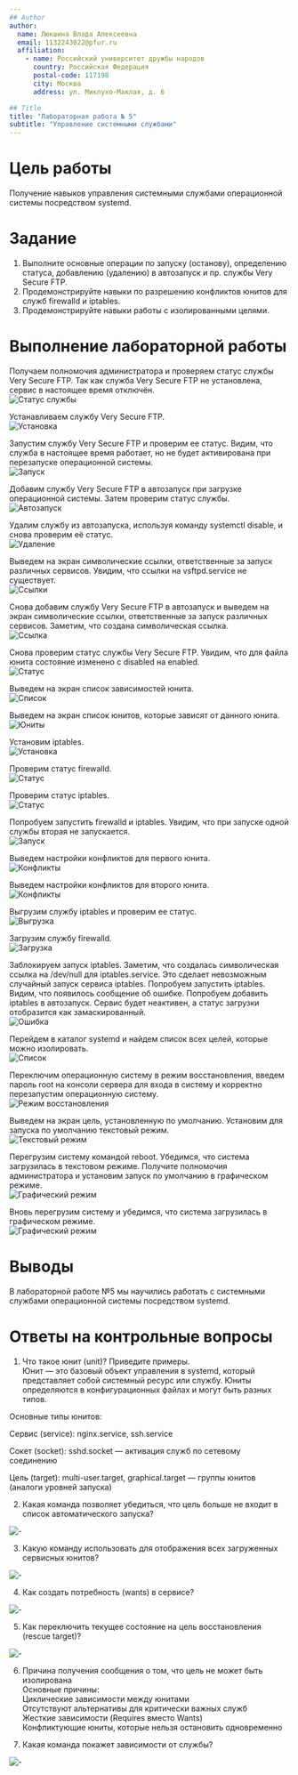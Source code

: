 ```yaml
---
## Author
author:
  name: Люкшина Влада Алексеевна
  email: 1132243022@pfur.ru
  affiliation:
    - name: Российский университет дружбы народов
      country: Российская Федерация
      postal-code: 117198
      city: Москва
      address: ул. Миклухо-Маклая, д. 6

## Title
title: "Лабораторная работа № 5"
subtitle: "Управление системными службами"
---
```



# Цель работы

Получение навыков управления системными службами операционной системы посредством systemd.


# Задание

1. Выполните основные операции по запуску (останову), определению статуса, добавлению (удалению) в автозапуск и пр. службы Very Secure FTP.
2. Продемонстрируйте навыки по разрешению конфликтов юнитов для служб firewalld и iptables.
3. Продемонстрируйте навыки работы с изолированными целями.


# Выполнение лабораторной работы

Получаем полномочия администратора и проверяем статус службы Very Secure FTP. Так как служба Very Secure FTP не установлена, сервис в настоящее время отключён.  
![Статус службы](image/1.png)

Устанавливаем службу Very Secure FTP.  
![Установка](image/2.png)

Запустим службу Very Secure FTP и проверим ее статус. Видим, что служба в настоящее время работает, но не будет активирована при перезапуске операционной системы.  
![Запуск](image/3.png)

Добавим службу Very Secure FTP в автозапуск при загрузке операционной системы. Затем проверим статус службы.  
![Автозапуск](image/4.png)

Удалим службу из автозапуска, используя команду systemctl disable, и снова проверим её статус.  
![Удаление](image/5.png)

Выведем на экран символические ссылки, ответственные за запуск различных сервисов. Увидим, что ссылки на vsftpd.service не существует.  
![Ссылки](image/6.png)

Снова добавим службу Very Secure FTP в автозапуск и выведем на экран символические ссылки, ответственные за запуск различных сервисов. Заметим, что создана символическая ссылка.  
![Ссылка](image/7.png)

Снова проверим статус службы Very Secure FTP. Увидим, что для файла юнита состояние изменено с disabled на enabled.  
![Статус](image/8.png)

Выведем на экран список зависимостей юнита.  
![Список](image/9.png)

Выведем на экран список юнитов, которые зависят от данного юнита.  
![Юниты](image/10.png)

Установим iptables.  
![Установка](image/11.png)

Проверим статус firewalld.  
![Статус](image/12.png)

Проверим статус iptables.  
![Статус](image/13.png)

Попробуем запустить firewalld и iptables. Увидим, что при запуске одной службы вторая не запускается.  
![Запуск](image/14.png)

Выведем настройки конфликтов для первого юнита.  
![Конфликты](image/15.png)

Выведем настройки конфликтов для второго юнита.  
![Конфликты](image/16.png)

Выгрузим службу iptables и проверим ее статус.  
![Выгрузка](image/17.png)

Загрузим службу firewalld.  
![Загрузка](image/18.png)

Заблокируем запуск iptables. Заметим, что создалась символическая ссылка на /dev/null для iptables.service.  Это сделает невозможным случайный запуск сервиса iptables. Попробуем запустить iptables. Видим, что появилось сообщение об ошибке. Попробуем добавить iptables в автозапуск. Сервис будет неактивен, а статус загрузки отобразится как замаскированный.  
![Ошибка](image/19.png)

Перейдем в каталог systemd и найдем список всех целей, которые можно изолировать.  
![Список](image/20.png)

Переключим операционную систему в режим восстановления, введем пароль root на консоли сервера для входа в систему и корректно перезапустим операционную систему.  
![Режим восстановления](image/21.png)

Выведем на экран цель, установленную по умолчанию. Установим для запуска по умолчанию текстовый режим.  
![Текстовый режим](image/22.png)

Перегрузим систему командой reboot. Убедимся, что система загрузилась в текстовом режиме. Получите полномочия администратора и установим запуск по умолчанию в графическом режиме.  
![Графический режим](image/23.png)

Вновь перегрузим систему и убедимся, что система загрузилась в графическом режиме.  
![Графический режим](image/24.png)


# Выводы

В лабораторной работе №5 мы научились работать с системными службами операционной системы посредством systemd.  

# Ответы на контрольные вопросы

1. Что такое юнит (unit)? Приведите примеры.  
Юнит — это базовый объект управления в systemd, который представляет собой системный ресурс или службу. Юниты определяются в конфигурационных файлах и могут быть разных типов.  

Основные типы юнитов:  

Сервис (service): nginx.service, ssh.service  

Сокет (socket): sshd.socket — активация служб по сетевому соединению  

Цель (target): multi-user.target, graphical.target — группы юнитов (аналоги уровней запуска)  

2. Какая команда позволяет убедиться, что цель больше не входит в список автоматического запуска?  

![-](image/25.png)

3. Какую команду использовать для отображения всех загруженных сервисных юнитов?  

![-](image/26.png)

4. Как создать потребность (wants) в сервисе?  

![-](image/27.png)

5. Как переключить текущее состояние на цель восстановления (rescue target)?  

![-](image/28.png)

6. Причина получения сообщения о том, что цель не может быть изолирована  
Основные причины:  
Циклические зависимости между юнитами  
Отсутствуют альтернативы для критически важных служб  
Жесткие зависимости (Requires вместо Wants)  
Конфликтующие юниты, которые нельзя остановить одновременно  

7. Какая команда покажет зависимости от службы?  

![-](image/29.png)




